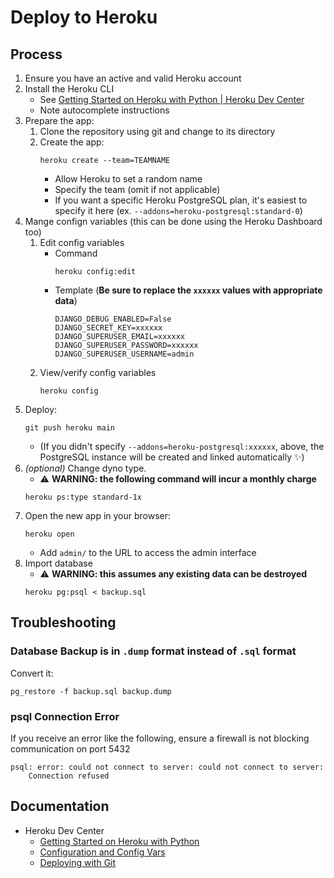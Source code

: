 # Deploy to Heroku


## Process

1. Ensure you have an active and valid Heroku account
2. Install the Heroku CLI
   - See [Getting Started on Heroku with Python | Heroku Dev
     Center][herokupython]
   - Note autocomplete instructions
3. Prepare the app:
   1. Clone the repository using git and change to its directory
   2. Create the app:
        ```shell
        heroku create --team=TEAMNAME
        ```
      - Allow Heroku to set a random name
      - Specify the team (omit if not applicable)
      - If you want a specific Heroku PostgreSQL plan, it's easiest to specify
        it here (ex. `--addons=heroku-postgresql:standard-0`)
3. Mange confign variables (this can be done using the Heroku Dashboard too)
   1. Edit config variables
      - Command
        ```shell
        heroku config:edit
        ```
      - Template (**Be sure to replace the `xxxxxx` values with appropriate
        data**)
        ```
        DJANGO_DEBUG_ENABLED=False
        DJANGO_SECRET_KEY=xxxxxx
        DJANGO_SUPERUSER_EMAIL=xxxxxx
        DJANGO_SUPERUSER_PASSWORD=xxxxxx
        DJANGO_SUPERUSER_USERNAME=admin
        ```
    2. View/verify config variables
        ```shell
        heroku config
        ```
4. Deploy:
    ```shell
    git push heroku main
    ```
   - (If you didn't specify `--addons=heroku-postgresql:xxxxxx`, above, the
     PostgreSQL instance will be created and linked automatically :sparkles:)
5. *(optional)* Change dyno type.
   - :warning: **WARNING: the following command will incur a monthly charge**
    ```shell
    heroku ps:type standard-1x
    ```
6. Open the new app in your browser:
    ```shell
    heroku open
    ```
   - Add `admin/` to the URL to access the admin interface
7. Import database
   - :warning: **WARNING: this assumes any existing data can be destroyed**
    ```shell
    heroku pg:psql < backup.sql
    ```


## Troubleshooting


### Database Backup is in `.dump` format instead of `.sql` format

Convert it:
```shell
pg_restore -f backup.sql backup.dump
```

### psql Connection Error

If you receive an error like the following, ensure a firewall is not blocking
communication on port 5432
```
psql: error: could not connect to server: could not connect to server:
    Connection refused
```


## Documentation

- Heroku Dev Center
  - [Getting Started on Heroku with Python][herokupython]
  - [Configuration and Config Vars][herokuconfig]
  - [Deploying with Git][herokugit]

[herokupython]: https://devcenter.heroku.com/articles/getting-started-with-python?singlepage=true
[herokugit]: https://devcenter.heroku.com/articles/git
[herokuconfig]: https://devcenter.heroku.com/articles/config-vars
